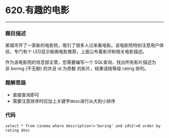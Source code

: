 # 620.有趣的电影

---
### 题目描述
某城市开了一家新的电影院，吸引了很多人过来看电影。该电影院特别注意用户体验，专门有个 LED显示板做电影推荐，上面公布着影评和相关电影描述。

作为该电影院的信息部主管，您需要编写一个 SQL查询，找出所有影片描述为非 boring (不无聊) 的并且 id 为奇数 的影片，结果请按等级 rating 排列。

### 题解思路

+ 直接查询即可
+ 需要注意排序时应加上关键字desc进行从大到小排序


### 代码

	select * from cinema where description!='boring' and id%2!=0 order by rating desc